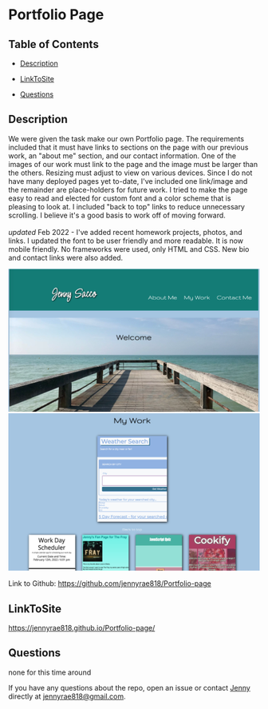 # Portfolio Page 
## <Project Portfolio>

## Table of Contents 

* [Description](#description)

* [LinkToSite](#LinkToSite)

* [Questions](#questions)

## Description

We were given the task make our own Portfolio page. The requirements included that it must have links to sections on the page with our previous work, an "about me" section, and our contact information. One of the images of our work must link to the page and the image must be larger than the others. Resizing must adjust to view on various devices. Since I do not have many deployed pages yet to-date, I've included one link/image and the remainder are place-holders for future work. I tried to make the page easy to read and elected for custom font and a color scheme that is pleasing to look at. I included "back to top" links to reduce unnecessary scrolling. I believe it's a good basis to work off of moving forward. 
<br>
<br>
*updated* Feb 2022 - I've added recent homework projects, photos, and links. I updated the font to be user friendly and more readable. It is now mobile friendly. No frameworks were used, only HTML and CSS. New bio and contact links were also added. 


![Screen Shot](screenshot1.png)
![Screen Shot](screenshot2.png)

Link to Github: https://github.com/jennyrae818/Portfolio-page


## LinkToSite
https://jennyrae818.github.io/Portfolio-page/


## Questions
none for this time around 

If you have any questions about the repo, open an issue or contact [Jenny](undefined) directly at jennyrae818@gmail.com.